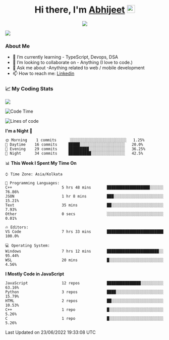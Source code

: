 <div align="center">
   <h1>Hi there, I'm <a href="">Abhijeet</a> <img src="https://media.giphy.com/media/hvRJCLFzcasrR4ia7z/giphy.gif" width="25px"> </h1>
   
   
   <img src="https://pronoun.cyou/x/y?subject=He&object=Him&height=20"> 
</div>

![](https://komarev.com/ghpvc/?username=abhijeetsingh-22)

<h3>About Me </h3>

<!-- - 🔭 I’m currently working on - My engineering Capstone Project -->
- 🌱 I’m currently learning - TypeScript, Devops, DSA
- 👯 I’m looking to collaborate on - Anything (I love to code.)
- 💬 Ask me about -Anything related to web / mobile development
- 📫 How to reach me: [Linkedin](https://www.linkedin.com/in/amabhijeet/)

### &#128200; My Coding Stats

<img align="center" src="https://github-readme-stats.vercel.app/api?username=abhijeetsingh-22&count_private=true&show_icons=true&theme=default&hide=stars" />

<!--START_SECTION:waka-->
![Code Time](http://img.shields.io/badge/Code%20Time-300%20hrs%2020%20mins-blue)

![Lines of code](https://img.shields.io/badge/From%20Hello%20World%20I%27ve%20Written-163%20Thousand%20lines%20of%20code-blue)

**I'm a Night 🦉** 

```text
🌞 Morning    1 commits      ░░░░░░░░░░░░░░░░░░░░░░░░░   1.25% 
🌆 Daytime    16 commits     █████░░░░░░░░░░░░░░░░░░░░   20.0% 
🌃 Evening    29 commits     █████████░░░░░░░░░░░░░░░░   36.25% 
🌙 Night      34 commits     ██████████░░░░░░░░░░░░░░░   42.5%

```


📊 **This Week I Spent My Time On** 

```text
⌚︎ Time Zone: Asia/Kolkata

💬 Programming Languages: 
C++                      5 hrs 48 mins       ███████████████████░░░░░░   76.86% 
JSON                     1 hr 8 mins         ███░░░░░░░░░░░░░░░░░░░░░░   15.21% 
Text                     35 mins             ██░░░░░░░░░░░░░░░░░░░░░░░   7.93% 
Other                    0 secs              ░░░░░░░░░░░░░░░░░░░░░░░░░   0.01%

🔥 Editors: 
VS Code                  7 hrs 33 mins       █████████████████████████   100.0%

💻 Operating System: 
Windows                  7 hrs 12 mins       ███████████████████████░░   95.44% 
WSL                      20 mins             █░░░░░░░░░░░░░░░░░░░░░░░░   4.56%

```

**I Mostly Code in JavaScript** 

```text
JavaScript               12 repos            ███████████████░░░░░░░░░░   63.16% 
Python                   3 repos             ████░░░░░░░░░░░░░░░░░░░░░   15.79% 
HTML                     2 repos             ██░░░░░░░░░░░░░░░░░░░░░░░   10.53% 
C++                      1 repo              █░░░░░░░░░░░░░░░░░░░░░░░░   5.26% 
C                        1 repo              █░░░░░░░░░░░░░░░░░░░░░░░░   5.26%

```



 Last Updated on 23/06/2022 19:33:08 UTC
<!--END_SECTION:waka-->
